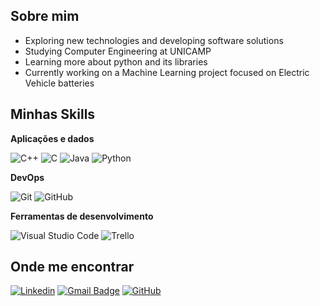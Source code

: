 ## Sobre mim

- Exploring new technologies and developing software solutions
- Studying Computer Engineering at UNICAMP
- Learning more about python and its libraries
- Currently working on a Machine Learning project focused on Electric Vehicle batteries

## Minhas Skills

**Aplicações e dados**

![C++](https://img.shields.io/badge/-C++-333333?style=flat&logo=C%2B%2B&logoColor=00599C)
![C](https://img.shields.io/badge/-C-333333?style=flat&logo=c)
![Java](https://img.shields.io/badge/-Java-333333?style=flat&logo=Java&logoColor=007396)
![Python](https://img.shields.io/badge/-Python-333333?style=flat&logo=python)

**DevOps**

![Git](https://img.shields.io/badge/-Git-333333?style=flat&logo=git)
![GitHub](https://img.shields.io/badge/-GitHub-333333?style=flat&logo=github)


**Ferramentas de desenvolvimento**

![Visual Studio Code](https://img.shields.io/badge/-Visual%20Studio%20Code-333333?style=flat&logo=visual-studio-code&logoColor=007ACC)
![Trello](https://img.shields.io/badge/-Trello-333333?style=flat&logo=trello&logoColor=007ACC)

## Onde me encontrar

[![Linkedin](https://img.shields.io/badge/-fernandomarqs-blue?style=flat-square&logo=Linkedin&logoColor=white)](https://www.linkedin.com/in/fernandomarqs/)
[![Gmail Badge](https://img.shields.io/badge/-f247093@dac.unicamp.br-006bed?style=flat-square&logo=Gmail&logoColor=white&link=mailto:f247093@dac.unicamp.br)](mailto:f247093@dac.unicamp.br)
[![GitHub](https://img.shields.io/github/)](https://github.com/fernandomarqs)
